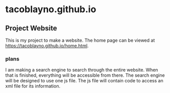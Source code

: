 # tacoblayno.github.io
## Project Website
This is my project to make a website. The home page can be viewed at https://tacoblayno.github.io/home.html.
### plans
I am making a search engine to search through the entire website. When that is finished, everything will be accessible from there. The search engine will be designed to use one js file. The js file will contain code to access an xml file for its information.
